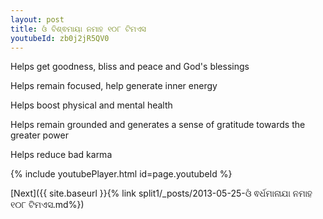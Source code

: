 ```yaml
---
layout: post
title: ଓଁ ବିଶ୍ଵମାୟା ନମାହ ୧୦୮ ଟିମଏସ
youtubeId: zb0j2jR5QV0
---
```

 
 
Helps get goodness, bliss and peace and God's blessings
 
Helps remain focused, help generate inner energy 
 
Helps boost physical and mental health 
 
Helps remain grounded and generates a sense of gratitude towards the greater power 
 
Helps reduce bad karma
 
 
 
 


{% include youtubePlayer.html id=page.youtubeId %}
 
[Next]({{ site.baseurl }}{% link  split1/_posts/2013-05-25-ଓଁ ଵର୍ଧମାନାଯା ନମାହ ୧୦୮ ଟିମଏସ.md%})
 
